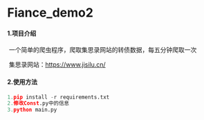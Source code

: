 # Fiance_demo2

#### 1.项目介绍

​	一个简单的爬虫程序，爬取集思录网站的转债数据，每五分钟爬取一次

​	集思录网站：https://www.jisilu.cn/

#### 2.使用方法

```python
1.pip install -r requirements.txt
2.修改Const.py中的信息
3.python main.py
```



#### 